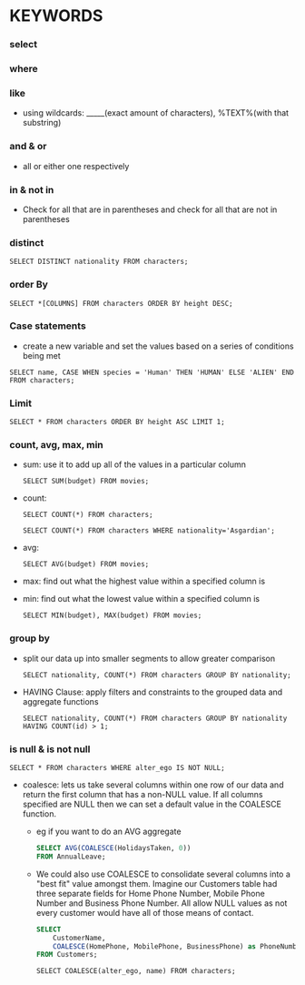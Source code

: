# KEYWORDS

### select

### where

### like

- using wildcards: _____(exact amount of characters), %TEXT%(with that substring)

### and & or

- all or either one respectively

### in & not in

- Check for all that are in parentheses and check for all that are not in parentheses

### distinct

`SELECT DISTINCT nationality FROM characters;`

### order By

`SELECT *[COLUMNS] FROM characters ORDER BY height DESC;`

### Case statements

- create a new variable and set the values based on a series of conditions being met

`SELECT name, CASE WHEN species = 'Human' THEN 'HUMAN' ELSE 'ALIEN' END FROM characters;`

### Limit

`SELECT * FROM characters ORDER BY height ASC LIMIT 1;`

### count, avg, max, min

- sum: use it to add up all of the values in a particular column

    `SELECT SUM(budget) FROM movies;`

- count:

    `SELECT COUNT(*) FROM characters;`

    `SELECT COUNT(*) FROM characters WHERE nationality='Asgardian';`

- avg:

    `SELECT AVG(budget) FROM movies;`

- max: find out what the highest value within a specified column is
- min: find out what the lowest value within a specified column is

    `SELECT MIN(budget), MAX(budget) FROM movies;`

### group by
- split our data up into smaller segments to allow greater comparison

    `SELECT nationality, COUNT(*) FROM characters GROUP BY nationality;`

- HAVING Clause: apply filters and constraints to the grouped data and aggregate functions

    `SELECT nationality, COUNT(*) FROM characters GROUP BY nationality HAVING COUNT(id) > 1;`

### is null & is not null

`SELECT * FROM characters WHERE alter_ego IS NOT NULL;`

- coalesce: lets us take several columns within one row of our data and return the first column that has a non-NULL value. If all columns specified are NULL then we can set a default value in the COALESCE function.
    - eg if you want to do an AVG aggregate

        ```sql
        SELECT AVG(COALESCE(HolidaysTaken, 0))
        FROM AnnualLeave;

        ```

    - We could also use COALESCE to consolidate several columns into a "best fit" value amongst them. Imagine our Customers table had three separate fields for Home Phone Number, Mobile Phone Number and Business Phone Number. All allow NULL values as not every customer would have all of those means of contact.

        ```sql
        SELECT
            CustomerName,
            COALESCE(HomePhone, MobilePhone, BusinessPhone) as PhoneNumber
        FROM Customers;
        ```

        `SELECT COALESCE(alter_ego, name) FROM characters;`
